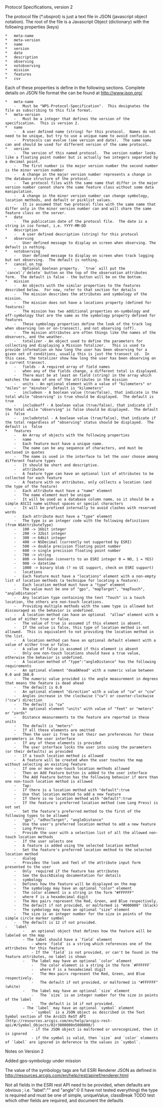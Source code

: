 Protocol Specifications, version 2

The protocol file (*.obsprot) is just a text file in JSON (javascript object notation).  The root of the file is a Javascript Object (dictionary) with the following properties (keys)

	*	meta-name
	*	meta-version
	*	name
	*	version
	*	date
	*	description
	*	observing
	*	notobserving
	*	mission
	*	features
	*	csv

Each of these properties is define in the following sections. Complete details on JSON file format the can be found at http://www.json.org/

	*	meta-name
		-	Must be "NPS-Protocol-Specification".  This designates the file as subscribing to this file format.
	*	meta-version
		-	Must be a integer that defines the version of the specification.  This is version 2.
	*	name
		-	A user defined name (string) for this protocol.  Names do not need to be unique, but try to use a unique name to avoid confusion.
		-	Protocols can evolve (see version and date).  The same name can and should be used for different version of the same protocol.
	*	version
		-	The version of this named protocol.  The version number looks like a floating point number but is actually two integers separated by a decimal point.
		-	The first number is the major version number the second number is the minor version number
		-	A change in the major version number represents a change in the database structure of the protocol.
		-	Two protocol files with the same name that differ in the major version number cannot share the same feature class without some data manipulation.
		-	A change in the minor version number can change symbology, location methods, and default or picklist values.
		-	It is assumed that two protocol files with the same name that differ only in the minor version number can and will share the same feature class on the server.
	*	date
		-	The publication date of the protocol file.  The date is a string in iso format, i.e. YYYY-MM-DD
	*	description
		-	A user defined description (string) for this protocol
	*	observing
		-	User defined message to display on screen when observing. The default is nothing.
	*	notobserving
		-	User defined message to display on screen when track logging but not observing.  The default is nothing.
	*	cancel_on_top
		-	Optional boolean property.  `true` will put the `cancel`/`delete` button on the top of the observation attributes form.  The default is false - the button will be on the bottom.
	*	mission
		-	An objects with the similar properties to the features described below.  For now, refer to that section for details
		-	The mission describes the attributes and symbology of the mission.
		-	The mission does not have a locations property (defined for features)
		-	The mission has two additional properties on-symbology and off-symbology that are the same as the symbology property defined for features
		-	These symbology properties define the look of the track log when observing (on or on-transect), and not observing (off).
		-	The mission attributes are often things like the names of the observers, and the weather.
		-	totalizer - An object used to define the parameters for collecting and displaying a Mission Totalizer.   This is used to provide information on how long the user has been observing for a given set of conditions, usually this is just the transect id.  In this case, the totalizer show how long the user has been observing on a current transect.
		-	fields - A required array of field names
		-	when any of the fields change, a different total is displayed.
		-	There must be at least on field (string) in the array which matches the name of one of the attributes in the mission
		-	units - An optional element with a value of "kilometers" or "miles" or "minutes". Default is "kilometers"
		-	includeon - A boolean value (true/false), that indicate is the total while "observing" is true should be displayed.  The default is  true
		-	includeoff - A boolean value (true/false), that indicate if the total while "observing" is false should be displayed.  The default is  false
		-	includetotal - A boolean value (true/false), that indicate if the total regardless of "observing" status should be displayed.  The default is  false
	*	features
		-	An Array of objects with the following properties
		-	name
		-	Each feature must have a unique name.
		-	The name can be any sequence of characters, and must be enclosed in quotes
		-	The name is used in the interface to let the user choose among different feature types
		-	It should be short and descriptive.
		-	attributes
		-	A feature type can have an optional list of attributes to be collected for each feature
		-	A feature with no attributes, only collects a location (and the type of the feature)
		-	Each attribute must have a "name" element
		-	The name element must be unique
		-	It will be used as a database column name, so it should be a simple ASCII name without spaces or special characters
		-	It will be prefixed internally to avoid clashes with reserved words
		-	Each attribute must have a "type" element
		-	The type is an integer code with the following definitions (from NSAttributeType)
		-	100 -> 16bit integer
		-	200 -> 32bit integer
		-	300 -> 64bit integer
		-	400 -> NSDecimal (currently not supported by ESRI)
		-	500 -> double precision floating point number
		-	600 -> single precision floating point number
		-	700 -> string
		-	800 -> boolean (converts to an ESRI integer 0 = NO, 1 = YES)
		-	900 -> datetime
		-	1000 -> binary blob (? no UI support, check on ESRI support)
		-	locations
		-	Each feature must have a "locations" element with a non-empty list of location methods (a technique for locating a feature).
		-	Each location method must have a "type" element
		-	The value must be one of "gps", "mapTarget", "mapTouch", "angleDistance"
		-	Any location type containing the text "Touch" is a touch location, the others are non-touch locations.
		-	Providing multiple methods with the same type is allowed but discouraged as the behavior is undefined.
		-	A location method can have an optional  "allow" element with a value of either true or false.
		-	The value of true is assumed if this element is absent.
		-	If the value is false, this type of location method is not allowed.  This is equivalent to not providing the location method in the list.
		-	A location method can have an optional default element with a value of either true or false.
		-	A value of false is assumed if this element is absent
		-	Only one non-touch locations should have a true value, otherwise the behavior is undefined.
		-	A location method of "type":"angleDistance" has the following requirements
		-	An optional element "deadAhead" with a numeric value between 0.0 and 360.0
		-	The numeric value provided is the angle measurement in degrees that means the feature is dead ahead
		-	The default is 0.0
		-	An optional element "direction" with a value of "cw" or "ccw"
		-	Angles increase in the clockwise ("cw") or counter-clockwise ("ccw") direction
		-	The default is "cw"
		-	An optional element "units" with value of "feet" or "meters" or "yards"
		-	Distance measurements to the feature are reported in these units
		-	The default is "meters"
		-	If all these elements are omitted
		-	Then the user is free to set their own preferences for these parameters in the user interface
		-	If any of these elements is provided
		-	The user interface locks the user into using the parameters (or their defaults) as provided
		-	If a touch location method is allowed
		-	A feature will be created when the user touches the map without selecting an existing feature
		-	If one or more non-touch location methods allowed
		-	Then an Add Feature button is added to the user interface
		-	The Add Feature button has the following behavior if more than one non-touch location method is allowed
		-	Tap:
		-	If there is a location method with "default":true
		-	Use that location method to add a new feature
		-	If there is no location method with "default":true
		-	If the feature's preferred location method (see Long Press) is not set
		-	Set the feature's preferred method to the first of the following types to be allowed
		-	"gps", "adhocTarget", "angleDistance"
		-	Use the user's preferred location method to add a new feature
		-	Long Press:
		-	Provide the user with a selection list of all the allowed non-touch location methods
		-	If the user selects one
		-	A feature is added using the selected location method
		-	Set the feature's preferred location method to the selected location method
		-	dialog
		-	Provides the look and feel of the attribute input form presented to the user
		-	Only  required if the feature has attributes
		-	See the QuickDialog documentation for details
		-	symbology
		-	Defines how the feature will be displayed on the map
		-	The symbology may have an optional "color" element
		-	The color element is a string in the form "#FFFFFF"
		-	where F is a hexadecimal digit
		-	The Hex pairs represent the Red, Green, and Blue respectively.
		-	The default if not provided, or malformed is "#000000" (black)
		-	The symbology may have an optional "size" element
		-	The size is an integer number for the size in points of the simple circle marker symbol
		-	The default is 12 if not provided.
    -	`label`
			-	an optional object that defines how the feature will be labeled on the map
			- The label should have a `field` element
			 	- where `field` is a string which references one of the attributes for this feature
				- If the `field` is not provided, or can't be found in the feature attributes, no label is shown
			-	The label may have an optional `color` element
				-	The color element is a string in the form `#FFFFFF`
				-	where F is a hexadecimal digit
				-	The Hex pairs represent the Red, Green, and Blue respectively.
				-	The default if not provided, or malformed is "#FFFFFF" (white)
			-	The label may have an optional `size` element
				-	The `size` is an integer number for the size in points of the label
				-	The default is 14 if not provided.
			- The `label` may have an optional `symbol` element
				- `symbol` is a JSON object as described in the Text Symbol section of the ArcGIS ReST API (http://resources.arcgis.com/en/help/arcgis-rest-api/#/Symbol_Objects/02r3000000n5000000/)
				- if the JSON object is malformed or unrecognized, then it is ignored
				- if the symbol is valid, then `size` and `color` elements of `label` are ignored in deference to the values in `symbol`.  

Notes on Version 2

Added gps-symbology under mission

The value of the symbology tags are full ESRI Renderer JSON as defined in http://resources.arcgis.com/en/help/rest/apiref/renderer.html

Not all fields in the ESRI rest API need to be provided, when defaults are obvious ; i.e. "label":"" and "angle":0 (I have not tested everything)
the type is required and must be one of simple, uniqueValue, classBreak
TODO test which other fields are required, and document the defaults
